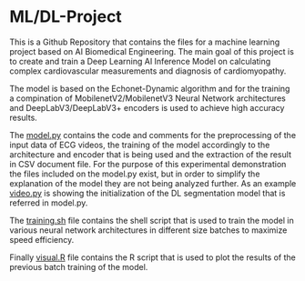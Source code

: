 # ML/DL-Project

This is a Github Repository that contains the files for a machine learning project based on AI Biomedical Engineering. The main goal of this project is to create and train a Deep Learning AI Inference Model on calculating complex cardiovascular measurements and diagnosis of cardiomyopathy. 

The model is based on the Echonet-Dynamic algorithm and for the training a compination of MobilenetV2/MobilenetV3 Neural Network architectures and DeepLabV3/DeepLabV3+ encoders is used to achieve high accuracy results.

The [model.py](https://github.com/George-Sakellariou/Machine-Learning-Project/blob/main/model.py) contains the code and comments for the preprocessing of the input data of ECG videos, the training of the model accordingly to the architecture and encoder that is being used and the extraction of the result in CSV document file. For the purpose of this experimental demonstration the files included on the model.py exist, but in order to simplify the explanation of the model they are not being analyzed further.
As an example [video.py](https://github.com/George-Sakellariou/Machine-Learning-Project/blob/main/video.py) is showing the initialization of the DL segmentation model that is referred in model.py.

The [training.sh](https://github.com/George-Sakellariou/Machine-Learning-Project/blob/main/training.sh) file contains the shell script that is used to train the model in various neural network architectures in different size batches to maximize speed efficiency.

Finally [visual.R](https://github.com/George-Sakellariou/Machine-Learning-Project/blob/main/visual.R) file contains the R script that is used to plot the results of the previous batch training of the model.
